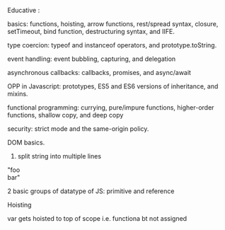 Educative :

basics: functions, hoisting, arrow functions, rest/spread syntax, closure, setTimeout, bind function, destructuring syntax, and IIFE.

type coercion: typeof and instanceof operators, and prototype.toString.

event handling: event bubbling, capturing, and delegation

asynchronous callbacks: callbacks, promises, and async/await

OPP in Javascript: prototypes, ES5 and ES6 versions of inheritance, and mixins.

functional programming: currying, pure/impure functions, higher-order functions, shallow copy, and deep copy

security: strict mode and the same-origin policy.

DOM basics.




1. split string into multiple lines

"foo \
bar"


2 basic groups of datatype of JS:
primitive and reference

Hoisting

var gets hoisted to top of scope i.e. functiona bt not assigned
